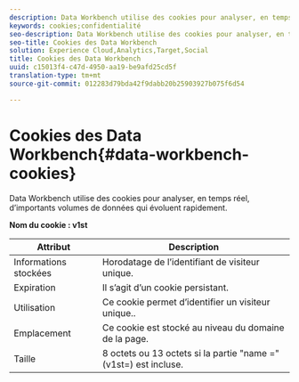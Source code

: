 ```yaml
---
description: Data Workbench utilise des cookies pour analyser, en temps réel, d’importants volumes de données qui évoluent rapidement.
keywords: cookies;confidentialité
seo-description: Data Workbench utilise des cookies pour analyser, en temps réel, d’importants volumes de données qui évoluent rapidement.
seo-title: Cookies des Data Workbench
solution: Experience Cloud,Analytics,Target,Social
title: Cookies des Data Workbench
uuid: c15013f4-c47d-4950-aa19-be9afd25cd5f
translation-type: tm+mt
source-git-commit: 012283d79bda42f9dabb20b25903927b075f6d54

---
```



# Cookies des Data Workbench{#data-workbench-cookies}

Data Workbench utilise des cookies pour analyser, en temps réel, d’importants volumes de données qui évoluent rapidement.

**Nom du cookie : v1st**

| Attribut | Description |
|---|---|
| Informations stockées | Horodatage de l’identifiant de visiteur unique. |
| Expiration | Il s’agit d’un cookie persistant. |
| Utilisation | Ce cookie permet d’identifier un visiteur unique.. |
| Emplacement | Ce cookie est stocké au niveau du domaine de la page. |
| Taille | 8 octets ou 13 octets si la partie "name =" (v1st=) est incluse. |

